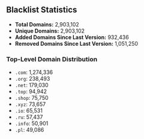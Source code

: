 ## Blacklist Statistics

- **Total Domains:** 2,903,102
- **Unique Domains:** 2,903,102
- **Added Domains Since Last Version:** 932,436
- **Removed Domains Since Last Version:** 1,051,250

### Top-Level Domain Distribution

-  `.com`: 1,274,336
-  `.org`: 238,493
-  `.net`: 179,030
-  `.top`: 94,942
-  `.shop`: 75,750
-  `.xyz`: 73,657
-  `.io`: 65,531
-  `.ru`: 57,437
-  `.info`: 50,901
-  `.pl`: 49,086
